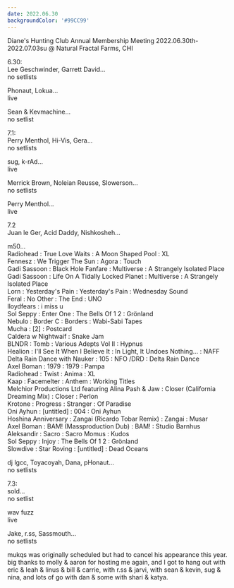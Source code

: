 ```yaml
---
date: 2022.06.30
backgroundColor: '#99CC99'
---
```


Diane's Hunting Club Annual Membership Meeting 2022.06.30th-2022.07.03su @ Natural Fractal Farms, CHI  

6.30:  
Lee Geschwinder, Garrett David...  
no setlists  

Phonaut, Lokua...  
live  

Sean & Kevmachine...  
no setlist

7.1:  
Perry Menthol, Hi-Vis, Gera...  
no setlists  

sug, k-rAd...  
live

Merrick Brown, Noleian Reusse, Slowerson...  
no setlists  

Perry Menthol...  
live

7.2  
Juan le Ger, Acid Daddy, Nishkosheh...  

m50...  
Radiohead : True Love Waits : A Moon Shaped Pool : XL  
Fennesz : We Trigger The Sun : Agora : Touch  
Gadi Sassoon : Black Hole Fanfare : Multiverse : A Strangely Isolated Place  
Gadi Sassoon : Life On A Tidally Locked Planet : Multiverse : A Strangely Isolated Place  
Lorn : Yesterday's Pain : Yesterday's Pain : Wednesday Sound  
Feral : No Other : The End : UNO  
lloydfears : i miss u  
Sol Seppy : Enter One : The Bells Of 1 2 : Grönland  
Nebulo : Border C : Borders : Wabi-Sabi Tapes  
Mucha : \[2\] : Postcard  
Caldera w Nightwaif : Snake Jam  
BLNDR : Tomb : Various Adepts Vol II : Hypnus  
Healion : I'll See It When I Believe It : In Light, It Undoes Nothing... : NAFF  
Delta Rain Dance with Nauker : 105 : NFO /DRD : Delta Rain Dance  
Axel Boman : 1979 : 1979 : Pampa  
Radiohead : Twist : Anima : XL  
Kaap : Facemelter : Anthem : Working Titles  
Melchior Productions Ltd featuring Alina Pash & Jaw : Closer (California Dreaming Mix) : Closer : Perlon  
Krotone : Progress : Stranger : Of Paradise  
Oni Ayhun : \[untitled\] : 004 : Oni Ayhun  
Hoshina Anniversary : Zangai (Ricardo Tobar Remix) : Zangai : Musar  
Axel Boman : BAM! (Massproduction Dub) : BAM! : Studio Barnhus  
Aleksandir : Sacro : Sacro Momus : Kudos  
Sol Seppy : Injoy : The Bells Of 1 2 : Grönland  
Slowdive : Star Roving : \[untitled\] : Dead Oceans  

dj lgcc, Toyacoyah, Dana, pHonaut...  
no setlists

7.3:  
sold...  
no setlist

wav fuzz  
live  

Jake, r.ss, Sassmouth...  
no setlists  

mukqs was originally scheduled but had to cancel his appearance this year. big thanks to molly & aaron for hosting me again, and I got to hang out with eric & leah & linus & bill & carrie, with r.ss & jarvi, with sean & kevin, sug & nina, and lots of go with dan & some with shari & katya.